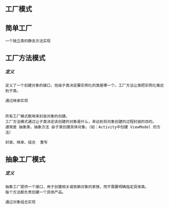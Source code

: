 
## 工厂模式

## 简单工厂

    一个独立类的静态方法实现

## 工厂方法模式

##### 定义
    
    定义了一个创建对象的接口，但由子类决定要实例化的类是哪一个。工厂方法让类把实例化推迟到子类。

    通过继承实现

###### 

    所有工厂模式都用来封装对象的创建。
    工厂方法模式通过让子类决定该创建的对象是什么，来达到将对象创建的过程封装的目的。
    通常是 抽象类，抽象方法 由子类创建具体对象。（如：Activity中创建 ViewModel 的方法）
    
    封装、继承、组合  重写
    
## 抽象工厂模式

##### 定义

    抽象工厂提供一个接口，用于创建相关或依赖对象的家族，而不需要明确指定具体类。
    每个方法都负责创建一个具体产品。
    
    通过对象组合实现
        